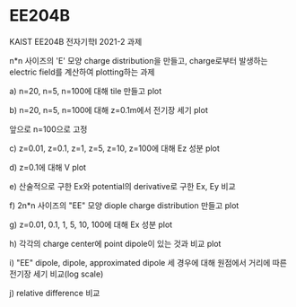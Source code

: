 # EE204B

KAIST EE204B 전자기학I 2021-2 과제

n*n 사이즈의 'E' 모양 charge distribution을 만들고, charge로부터 발생하는 electric field를 계산하여 plotting하는 과제

a) n=20, n=5, n=100에 대해 tile 만들고 plot

b) n=20, n=5, n=100에 대해 z=0.1m에서 전기장 세기 plot

앞으로 n=100으로 고정

c) z=0.01, z=0.1, z=1, z=5, z=10, z=100에 대해 Ez 성분 plot

d) z=0.1에 대해 V plot

e) 산술적으로 구한 Ex와 potential의 derivative로 구한 Ex, Ey 비교

f) 2n*n 사이즈의 "EE" 모양 diople charge distribution 만들고 plot

g) z=0.01, 0.1, 1, 5, 10, 100에 대해 Ex 성분 plot

h) 각각의 charge center에 point dipole이 있는 것과 비교 plot

i) "EE" dipole, dipole, approximated dipole 세 경우에 대해 원점에서 거리에 따른 전기장 세기 비교(log scale)

j) relative difference 비교
